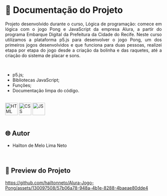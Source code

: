 # 📒 Documentação do Projeto

<p align="justify">
Projeto desenvolvido durante o curso, Lógica de programação: comece em lógica com o jogo Pong e JavaScript da empresa Alura, a partir do programa Embarque Digital da Prefeitura da Cidade do Recife. Neste curso utilizamos a plataforma p5.js para desenvolver o jogo Pong, um dos primeiros jogos desenvolvidos e que funciona para duas pessoas, realizei etapa por etapa do jogo desde a criação da bolinha e das raquetes, até a criação do sistema de placar e sons.
</p>
<br>

- p5.js;
- Bibliotecas JavaScript;
- Funções;
- Documentação limpa do código.

<div style="display: inline_block"><br>
  <img align="center" alt="HTML" heigth="30" width="40" src="https://cdn.jsdelivr.net/gh/devicons/devicon@latest/icons/html5/html5-original.svg">
  <img align="center" alt="CSS" heigth="30" width="40" src="https://cdn.jsdelivr.net/gh/devicons/devicon@latest/icons/css3/css3-original.svg">
  <img align="center" alt="JS" heigth="30" width="40" src="https://cdn.jsdelivr.net/gh/devicons/devicon@latest/icons/javascript/javascript-original.svg">
</div>

<br>

## 🌐 Autor

- Hailton de Melo Lima Neto

<br>

## 🔗 Preview do Projeto

<p>
  

https://github.com/hailtonneto/Alura-Jogo-Pong/assets/130097508/57b06a78-948a-4b1e-8288-4baeae80dde4


</p>
